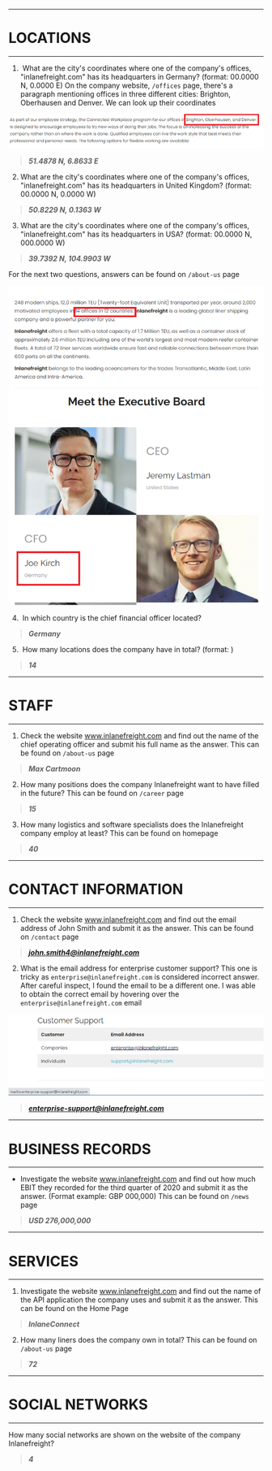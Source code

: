 -----
# LOCATIONS
-----
1.  What are the city's coordinates where one of the company's offices, "inlanefreight.com" has its headquarters in Germany? (format: 00.0000 N, 0.0000 E)
 On the company website, `/offices` page, there's a paragraph mentioning offices in three different cities: Brighton, Oberhausen and Denver. We can look up their coordinates
 
![offices-locations](./Images/office-locations.png)

> ***51.4878 N, 6.8633 E***

2. What are the city's coordinates where one of the company's offices, "inlanefreight.com" has its headquarters in United Kingdom? (format: 00.0000 N, 0.0000 W)
> ***50.8229 N, 0.1363 W***

3. What are the city's coordinates where one of the company's offices, "inlanefreight.com" has its headquarters in USA? (format: 00.0000 N, 000.0000 W)
> ***39.7392 N, 104.9903 W***

For the next two questions, answers can be found on `/about-us` page

![cfo-and-offices](./Images/cfo-and-offices.png)

4.  In which country is the chief financial officer located?
> ***Germany***

5.  How many locations does the company have in total? (format: <num>)
> ***14***

-----
# STAFF
-----
1. Check the website www.inlanefreight.com and find out the name of the chief operating officer and submit his full name as the answer.
 This can be found on `/about-us` page
> ***Max Cartmoon***

2. How many positions does the company Inlanefreight want to have filled in the future?
This can be found on `/career` page
> ***15***

3. How many logistics and software specialists does the Inlanefreight company employ at least?
This can be found on homepage
> ***40***

-----
# CONTACT INFORMATION
-----
1. Check the website www.inlanefreight.com and find out the email address of John Smith and submit it as the answer.
This can be found on `/contact` page

> ***john.smith4@inlanefreight.com***

2. What is the email address for enterprise customer support?
This one is tricky as `enterprise@inlanefreight.com` is considered incorrect answer. After careful inspect, I found the email to be a different one. I was able to obtain the correct email by hovering over the `enterprise@inlanefreight.com` email

![enterprise-support-email](./Images/enterprise-support-email.png)

> ***enterprise-support@inlanefreight.com***


-----
# BUSINESS RECORDS
-----
- Investigate the website www.inlanefreight.com and find out how much EBIT they recorded for the third quarter of 2020 and submit it as the answer. (Format example: GBP 000,000)
This can be found on `/news` page
> ***USD 276,000,000***

-----
# SERVICES
-----
1. Investigate the website www.inlanefreight.com and find out the name of the API application the company uses and submit it as the answer.
This can be found on the Home Page

> ***InlaneConnect***

2. How many liners does the company own in total?
This can be found on `/about-us` page

> ***72***

-----
# SOCIAL NETWORKS
-----
How many social networks are shown on the website of the company Inlanefreight?
> ***4***
